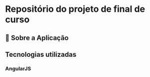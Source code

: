 # Repositório do projeto de final de curso 

## :rocket: Sobre a Aplicação
## Tecnologias utilizadas

### AngularJS

